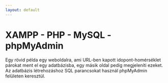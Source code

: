```yaml
---
layout: default
---
```


# XAMPP - PHP - MySQL - phpMyAdmin

Egy rövid példa egy weboldalra, ami URL-ben kapott idopont-homérséklet párokat ment el egy adatbázisba, egy másik oldal pedig megjeleníti ezeket. Az adatbázis létrehozáshoz SQL parancsokat használ phpMyAdmin felületen keresztül.
